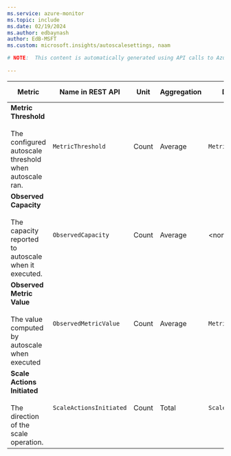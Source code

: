 ```yaml
---
ms.service: azure-monitor
ms.topic: include
ms.date: 02/19/2024
ms.author: edbaynash
author: EdB-MSFT
ms.custom: microsoft.insights/autoscalesettings, naam

# NOTE:  This content is automatically generated using API calls to Azure. Any edits made on these files will be overwritten in the next run of the script. 
 
---
```



|Metric|Name in REST API|Unit|Aggregation|Dimensions|Time Grains|DS Export|
|---|---|---|---|---|---|---|
|**Metric Threshold**<br><br>The configured autoscale threshold when autoscale ran. |`MetricThreshold` |Count |Average |`MetricTriggerRule`|PT1M |Yes|
|**Observed Capacity**<br><br>The capacity reported to autoscale when it executed. |`ObservedCapacity` |Count |Average |\<none\>|PT1M |Yes|
|**Observed Metric Value**<br><br>The value computed by autoscale when executed |`ObservedMetricValue` |Count |Average |`MetricTriggerSource`|PT1M |Yes|
|**Scale Actions Initiated**<br><br>The direction of the scale operation. |`ScaleActionsInitiated` |Count |Total |`ScaleDirection`|PT1M |Yes|